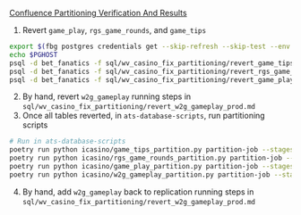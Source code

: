 [Confluence Partitioning Verification And Results](https://betfanatics.atlassian.net/wiki/spaces/~712020e46643aef5b74b8caaf2476955d16cef/pages/1836253275/WV+Partitioning+Results+-+cleanup+re-partitioning)

1. Revert `game_play`, `rgs_game_rounds`, and `game_tips`
```sh
export $(fbg postgres credentials get --skip-refresh --skip-test --env fbg-prod-1wv fbg-prod-1wv-postgresql)
echo $PGHOST
psql -d bet_fanatics -f sql/wv_casino_fix_partitioning/revert_game_tips.sql -v ON_ERROR_STOP=1
psql -d bet_fanatics -f sql/wv_casino_fix_partitioning/revert_rgs_game_rounds.sql -v ON_ERROR_STOP=1
psql -d bet_fanatics -f sql/wv_casino_fix_partitioning/revert_game_play.sql -v ON_ERROR_STOP=1
```
2. By hand, revert `w2g_gameplay` running steps in `sql/wv_casino_fix_partitioning/revert_w2g_gameplay_prod.md`
3. Once all tables reverted, in `ats-database-scripts`, run partitioning scripts
```sh
# Run in ats-database-scripts
poetry run python icasino/game_tips_partition.py partition-job --stages prod --targets fbg-prod-1wv
poetry run python icasino/rgs_game_rounds_partition.py partition-job --stages prod --targets fbg-prod-1wv
poetry run python icasino/game_play_partition.py partition-job --stages prod --targets fbg-prod-1wv
poetry run python icasino/w2g_gameplay_partition.py partition-job --stages prod --targets fbg-prod-1wv
```
4. By hand, add `w2g_gameplay` back to replication running steps in `sql/wv_casino_fix_partitioning/revert_w2g_gameplay_prod.md`

